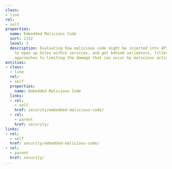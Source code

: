 ```yaml
---
class:
- line
rel:
- self
properties:
  name: Embedded Malicious Code
  sort: 2332
  level: 2
  description: Evaluating how malicious code might be injected into API requests looking
    to open up holes within services, and get behind validators, filters, and other
    approaches to limiting the damage that can occur by malicious activity.
entities:
- class:
  - line
  rel:
  - self
  properties:
    name: Embedded Malicious Code
  links:
  - rel:
    - self
    href: security/embedded-malicious-code/
  - rel:
    - parent
    href: security/
links:
- rel:
  - self
  href: security/embedded-malicious-code/
- rel:
  - parent
  href: security/
...
```

